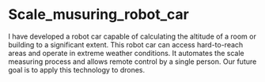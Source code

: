 # Scale_musuring_robot_car
 I have developed a robot car capable of calculating the altitude of a room or building to a significant extent. This robot car can access hard-to-reach areas and operate in extreme weather conditions. It automates the scale measuring process and allows remote control by a single person. Our future goal is to apply this technology to drones.
